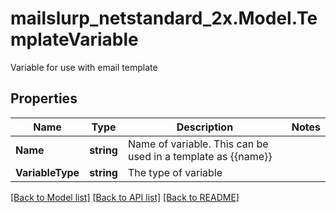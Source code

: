 # mailslurp_netstandard_2x.Model.TemplateVariable
Variable for use with email template

## Properties

Name | Type | Description | Notes
------------ | ------------- | ------------- | -------------
**Name** | **string** | Name of variable. This can be used in a template as {{name}} | 
**VariableType** | **string** | The type of variable | 

[[Back to Model list]](../README#documentation-for-models) [[Back to API list]](../README#documentation-for-api-endpoints) [[Back to README]](../README)

